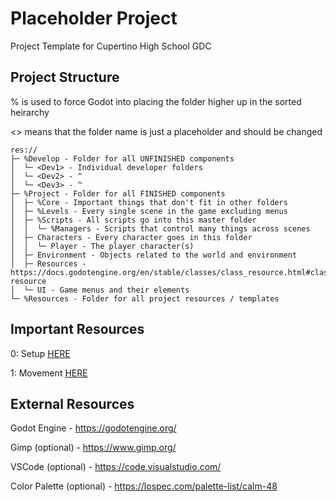 # Placeholder Project

Project Template for Cupertino High School GDC

## Project Structure

% is used to force Godot into placing the folder higher up in the sorted heirarchy

<> means that the folder name is just a placeholder and should be changed

```
res://
├─ %Develop - Folder for all UNFINISHED components
│  └─ <Dev1> - Individual developer folders
│  └─ <Dev2> - ^
│  └─ <Dev3> - ^
├─ %Project - Folder for all FINISHED components
│  ├─ %Core - Important things that don't fit in other folders
│  ├─ %Levels - Every single scene in the game excluding menus
│  ├─ %Scripts - All scripts go into this master folder
│  │  └─ %Managers - Scripts that control many things across scenes
│  ├─ Characters - Every character goes in this folder
│  │  └─ Player - The player character(s)
│  ├─ Environment - Objects related to the world and environment
│  ├─ Resources - https://docs.godotengine.org/en/stable/classes/class_resource.html#class-resource
│  └─ UI - Game menus and their elements
└─ %Resources - Folder for all project resources / templates
```

## Important Resources

0: Setup [HERE](%Resources/0%20-%20Setup/setup.md)

1: Movement [HERE](%Resources/1%20-%20Movement/movement.md)

## External Resources

Godot Engine - https://godotengine.org/

Gimp (optional) - https://www.gimp.org/

VSCode (optional) - https://code.visualstudio.com/

Color Palette (optional) - https://lospec.com/palette-list/calm-48
